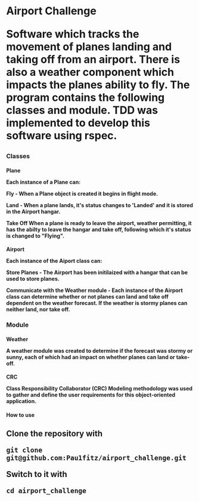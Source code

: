 <h1>Airport Challenge

Software which tracks the movement of planes landing and taking off from an airport. There is also a weather component which impacts the planes ability to fly. The program contains the following classes and module. TDD was implemented to develop this software using rspec.

<h3>Classes
<h4>Plane

Each instance of a Plane can:

  **Fly** - When a Plane object is created it begins in flight mode.

  **Land** - When a plane lands, it's status changes to 'Landed' and it is stored in the Airport hangar. 
  
  **Take Off** When a plane is ready to leave the airport, weather permitting, it has the abilty to leave the hangar and take off, following which it's status is changed to "Flying".

<h4>Airport
<p>Each instance of the Aiport class can:

  **Store Planes** - The Airport has been initilaized with a hangar that can be used to store planes.

  **Communicate with the Weather module** - Each instance of the Airport class can determine whether or not planes can land and take off dependent on the weather forecast. If the weather is stormy planes can neither land, nor take off.

<h3>Module
<h4>Weather
<p>A weather module was created to determine if the forecast was stormy or sunny, each of which had an impact on whether planes can land or take-off.

<h4>CRC

Class Responsibility Collaborator (CRC) Modeling methodology was used to gather and define the user requirements for this object-oriented application. 

<h4>How to use
<h2>Clone the repository with

```git clone git@github.com:Pau1fitz/airport_challenge.git```

Switch to it with 

```cd airport_challenge```


